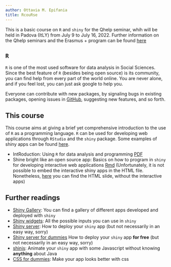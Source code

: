 ```yaml
---
author: Ottavia M. Epifania
title: RcouRse
---
```


This is a basic course on `R` and `shiny` for the Qhelp seminar, whih will be held in Padova (ItLY) from July 9 to July 16, 2022. Further information on the Qhelp seminars and the Erasmus + program can be found [here](https://qhelp.eu/)

## `R`

`R` is one of the most used software for data analysis in Social Sciences. Since the best feature of `R` (besides being open source) is its community, you can find help from every part of the world online. You are never alone, and if you feel lost, you can just ask google to help you. 

Everyone can contribute with new packages, by signaling bugs in existing packages, opening issues in [GitHub](https://github.com/), suggesting new features, and so forth. 

## This course

This course aims at giving a brief yet comprehensive introduction to the use of `R` as a programming language. `R` can be used for developing web applications through `RStudio` and the `shiny` package. Some examples of shiny apps can be found [here](https://shiny.rstudio.com/gallery/). 

- IntRoduction: Using `R` for data analysis and programming [PDF](intRo/intRo.pdf)
- Shine bright like an open source app: Basics on how to program in `shiny` for developing interactive web applications [Rmd](shiny/shiny.Rmd) (Unfortunately, it is not possible to embed the interactive shiny apps in the HTML file. Nonetheless, [here](shiny/shiny.html) you can find the HTML slide, without the interactive apps)

## Further readings

- [Shiny Gallery](https://shiny.rstudio.com/gallery/): You can find a gallery of different apps developed and deployed with `shiny`
- [Shiny widgets](https://shiny.rstudio.com/gallery/widget-gallery.html): All the possible inputs you can use in `shiny`
- [Shiny server](https://rstudio.com/products/shiny/shiny-server/): How to deploy your `shiny` app (but not necessarily in an easy way, sorry)
- [Shiny server for dummies](https://deanattali.com/2015/05/09/setup-rstudio-shiny-server-digital-ocean/#shiny-git) How to deploy your `shiny` app **for free** (but not necessarily in an easy way, sorry)
- [shinjs](https://deanattali.com/shinyjs/example): Animate your `shiny` app with some Javascript without knowing **anything** about Java
- [CSS for dummies](https://www.w3schools.com/css/): Make your app looks better with css
